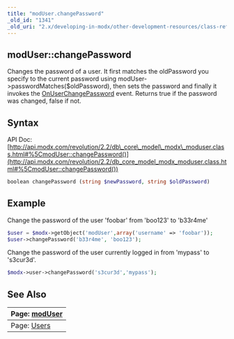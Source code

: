 ```yaml
---
title: "modUser.changePassword"
_old_id: "1341"
_old_uri: "2.x/developing-in-modx/other-development-resources/class-reference/moduser/moduser.changepassword"
---
```


## modUser::changePassword

Changes the password of a user. It first matches the oldPassword you specify to the current password using modUser->passwordMatches($oldPassword), then sets the password and finally it invokes the [OnUserChangePassword](developing-in-modx/basic-development/plugins/system-events/onuserchangepassword "OnUserChangePassword") event. Returns true if the password was changed, false if not.

## Syntax

API Doc: [http://api.modx.com/revolution/2.2/db\_core\_model\_modx\_moduser.class.html#%5CmodUser::changePassword()](http://api.modx.com/revolution/2.2/db_core_model_modx_moduser.class.html#%5CmodUser::changePassword())

``` php 
boolean changePassword (string $newPassword, string $oldPassword)

```

## Example

Change the password of the user 'foobar' from 'boo123' to 'b33r4me'

``` php 
$user = $modx->getObject('modUser',array('username' => 'foobar'));
$user->changePassword('b33r4me', 'boo123');

```

Change the password of the user currently logged in from 'mypass' to 's3cur3d'.

``` php 
$modx->user->changePassword('s3cur3d','mypass');

```

## See Also

| Page: [modUser](developing-in-modx/other-development-resources/class-reference/moduser) |
|---------------------------------------------------------------------------------------------------------|
| Page: [Users](administering-your-site/security/users) |
